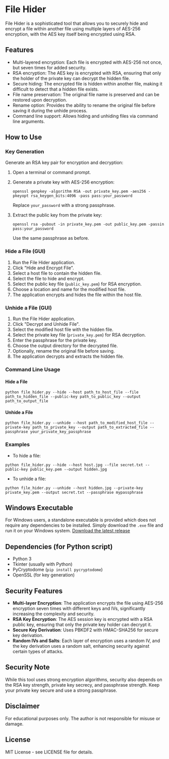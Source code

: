 # File Hider

File Hider is a sophisticated tool that allows you to securely hide and encrypt a file within another file using multiple layers of AES-256 encryption, with the AES key itself being encrypted using RSA.

## Features

- Multi-layered encryption: Each file is encrypted with AES-256 not once, but seven times for added security.
- RSA encryption: The AES key is encrypted with RSA, ensuring that only the holder of the private key can decrypt the hidden file.
- Secure hiding: The encrypted file is hidden within another file, making it difficult to detect that a hidden file exists.
- File name preservation: The original file name is preserved and can be restored upon decryption.
- Rename option: Provides the ability to rename the original file before saving it during the unhide process.
- Command line support: Allows hiding and unhiding files via command line arguments.

## How to Use

### Key Generation

Generate an RSA key pair for encryption and decryption:

1. Open a terminal or command prompt.
2. Generate a private key with AES-256 encryption:

   `openssl genpkey -algorithm RSA -out private_key.pem -aes256 -pkeyopt rsa_keygen_bits:4096 -pass pass:your_password`

   Replace `your_password` with a strong passphrase.

3. Extract the public key from the private key:

   `openssl rsa -pubout -in private_key.pem -out public_key.pem -passin pass:your_password`

   Use the same passphrase as before.

### Hide a File (GUI)

1. Run the File Hider application.
2. Click "Hide and Encrypt File".
3. Select a host file to contain the hidden file.
4. Select the file to hide and encrypt.
5. Select the public key file (`public_key.pem`) for RSA encryption.
6. Choose a location and name for the modified host file.
7. The application encrypts and hides the file within the host file.

### Unhide a File (GUI)

1. Run the File Hider application.
2. Click "Decrypt and Unhide File".
3. Select the modified host file with the hidden file.
4. Select the private key file (`private_key.pem`) for RSA decryption.
5. Enter the passphrase for the private key.
6. Choose the output directory for the decrypted file.
7. Optionally, rename the original file before saving.
8. The application decrypts and extracts the hidden file.

### Command Line Usage

#### Hide a File

`python file_hider.py --hide --host path_to_host_file --file path_to_hidden_file --public-key path_to_public_key --output path_to_output_file`


#### Unhide a File

`python file_hider.py --unhide --host path_to_modified_host_file --private-key path_to_private_key --output path_to_extracted_file --passphrase your_private_key_passphrase`

### Examples

- To hide a file:

 `python file_hider.py --hide --host host.jpg --file secret.txt --public-key public_key.pem --output hidden.jpg`

- To unhide a file:

`python file_hider.py --unhide --host hidden.jpg --private-key private_key.pem --output secret.txt --passphrase mypassphrase`

## Windows Executable

For Windows users, a standalone executable is provided which does not require any dependencies to be installed. Simply download the `.exe` file and run it on your Windows system. [Download the latest release](https://github.com/x011/File_Hider/releases)

## Dependencies (for Python script)

- Python 3
- Tkinter (usually with Python)
- PyCryptodome (`pip install pycryptodome`)
- OpenSSL (for key generation)

## Security Features

- **Multi-layer Encryption**: The application encrypts the file using AES-256 encryption seven times with different keys and IVs, significantly increasing the complexity and security.
- **RSA Key Encryption**: The AES session key is encrypted with a RSA public key, ensuring that only the private key holder can decrypt it.
- **Secure Key Derivation**: Uses PBKDF2 with HMAC-SHA256 for secure key derivation.
- **Random IVs and Salts**: Each layer of encryption uses a random IV, and the key derivation uses a random salt, enhancing security against certain types of attacks.

## Security Note

While this tool uses strong encryption algorithms, security also depends on the RSA key strength, private key secrecy, and passphrase strength. Keep your private key secure and use a strong passphrase.

## Disclaimer

For educational purposes only. The author is not responsible for misuse or damage.

## License

MIT License - see LICENSE file for details.
